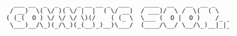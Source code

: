 <pre>
  ___ __  _  _  _  _ __ __ _  ___    ____  __   __  __ _         
 / __)  \( \/ )( \/ |  |  ( \/ __)  / ___)/  \ /  \(  ( \        
( (_(  O ) \/ \/ \/ \)(/    ( (_ \  \___ (  O |  O )    /_ _ _   
 \___)__/\_)(_/\_)(_(__)_)__)\___/  (____/\__/ \__/\_)__|_|_|_)  
 </pre>
 

